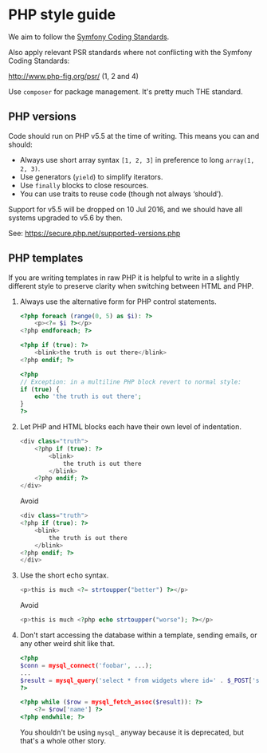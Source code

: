 # PHP style guide

We aim to follow the [Symfony Coding Standards](https://symfony.com/doc/current/contributing/code/standards.html).

Also apply relevant PSR standards where not conflicting with the Symfony Coding Standards:

http://www.php-fig.org/psr/ (1, 2 and 4)

Use `composer` for package management. It's pretty much THE standard.


## PHP versions

Code should run on PHP v5.5 at the time of writing. This means you can and should:

- Always use short array syntax `[1, 2, 3]` in preference to long `array(1, 2, 3)`.
- Use generators (`yield`) to simplify iterators.
- Use `finally` blocks to close resources.
- You can use traits to reuse code (though not always ‘should’).

Support for v5.5 will be dropped on 10 Jul 2016, and we should have all systems upgraded to v5.6 by then.

See: https://secure.php.net/supported-versions.php


## PHP templates

If you are writing templates in raw PHP it is helpful to write in a slightly different style to preserve clarity
when switching between HTML and PHP.

1. Always use the alternative form for PHP control statements.

    ```php
    <?php foreach (range(0, 5) as $i): ?>
        <p><?= $i ?></p>
    <?php endforeach; ?>

    <?php if (true): ?>
        <blink>the truth is out there</blink>
    <?php endif; ?>

    <?php
    // Exception: in a multiline PHP block revert to normal style:
    if (true) {
        echo 'the truth is out there';
    }
    ?>

    ```


2. Let PHP and HTML blocks each have their own level of indentation.

    ```php
    <div class="truth">
        <?php if (true): ?>
            <blink>
                the truth is out there
            </blink>
        <?php endif; ?>
    </div>
    ```
    
    Avoid
    
    ```php
    <div class="truth">
    <?php if (true): ?>
        <blink>
            the truth is out there
        </blink>
    <?php endif; ?>
    </div>
    ```

3. Use the short echo syntax.

    ```php
    <p>this is much <?= strtoupper("better") ?></p>
    ```

    Avoid

    ```php
    <p>this is much <?php echo strtoupper("worse"); ?></p>
    ```

4. Don't start accessing the database within a template, sending emails, or any other weird shit like that.

    ```php
    <?php
    $conn = mysql_connect('foobar', ...);
    ...
    $result = mysql_query('select * from widgets where id=' . $_POST['security_hole'], $conn);
    ?>
    
    <?php while ($row = mysql_fetch_assoc($result)): ?>
        <?= $row['name'] ?>
    <?php endwhile; ?>
    ```
    
    You shouldn't be using `mysql_` anyway because it is deprecated, but that's a whole other story.
